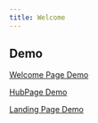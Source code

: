 ```yaml
---
title: Welcome
---
```


## Demo

[Welcome Page Demo](./welcome.yml)

[HubPage Demo](./hub.yml)

[Landing Page Demo](./landing.yml)